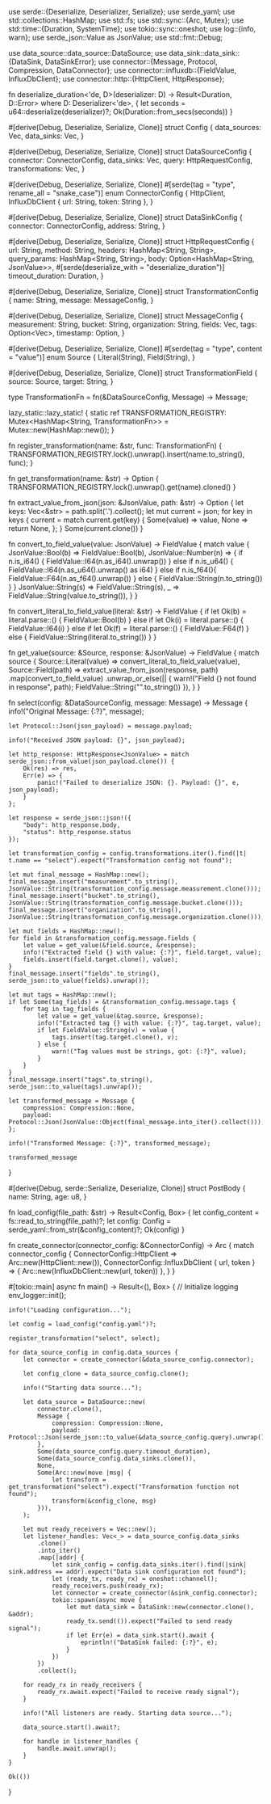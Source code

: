 use serde::{Deserialize, Deserializer, Serialize};
use serde_yaml;
use std::collections::HashMap;
use std::fs;
use std::sync::{Arc, Mutex};
use std::time::{Duration, SystemTime};
use tokio::sync::oneshot;
use log::{info, warn};
use serde_json::Value as JsonValue;
use std::fmt::Debug;

use data_source::data_source::DataSource;
use data_sink::data_sink::{DataSink, DataSinkError};
use connector::{Message, Protocol, Compression, DataConnector};
use connector::influxdb::{FieldValue, InfluxDbClient};
use connector::http::{HttpClient, HttpResponse};

fn deserialize_duration<'de, D>(deserializer: D) -> Result<Duration, D::Error>
where
    D: Deserializer<'de>,
{
    let seconds = u64::deserialize(deserializer)?;
    Ok(Duration::from_secs(seconds))
}

#[derive(Debug, Deserialize, Serialize, Clone)]
struct Config {
    data_sources: Vec<DataSourceConfig>,
    data_sinks: Vec<DataSinkConfig>,
}

#[derive(Debug, Deserialize, Serialize, Clone)]
struct DataSourceConfig {
    connector: ConnectorConfig,
    data_sinks: Vec<String>,
    query: HttpRequestConfig,
    transformations: Vec<TransformationConfig>,
}

#[derive(Debug, Deserialize, Serialize, Clone)]
#[serde(tag = "type", rename_all = "snake_case")]
enum ConnectorConfig {
    HttpClient,
    InfluxDbClient { url: String, token: String },
}

#[derive(Debug, Deserialize, Serialize, Clone)]
struct DataSinkConfig {
    connector: ConnectorConfig,
    address: String,
}

#[derive(Debug, Deserialize, Serialize, Clone)]
struct HttpRequestConfig {
    url: String,
    method: String,
    headers: HashMap<String, String>,
    query_params: HashMap<String, String>,
    body: Option<HashMap<String, JsonValue>>,
    #[serde(deserialize_with = "deserialize_duration")]
    timeout_duration: Duration,
}

#[derive(Debug, Deserialize, Serialize, Clone)]
struct TransformationConfig {
    name: String,
    message: MessageConfig,
}

#[derive(Debug, Deserialize, Serialize, Clone)]
struct MessageConfig {
    measurement: String,
    bucket: String,
    organization: String,
    fields: Vec<TransformationField>,
    tags: Option<Vec<TransformationField>>,
    timestamp: Option<TransformationField>,
}

#[derive(Debug, Deserialize, Serialize, Clone)]
#[serde(tag = "type", content = "value")]
enum Source {
    Literal(String),
    Field(String),
}

#[derive(Debug, Deserialize, Serialize, Clone)]
struct TransformationField {
    source: Source,
    target: String,
}

type TransformationFn = fn(&DataSourceConfig, Message) -> Message;

lazy_static::lazy_static! {
    static ref TRANSFORMATION_REGISTRY: Mutex<HashMap<String, TransformationFn>> = Mutex::new(HashMap::new());
}

fn register_transformation(name: &str, func: TransformationFn) {
    TRANSFORMATION_REGISTRY.lock().unwrap().insert(name.to_string(), func);
}

fn get_transformation(name: &str) -> Option<TransformationFn> {
    TRANSFORMATION_REGISTRY.lock().unwrap().get(name).cloned()
}

fn extract_value_from_json(json: &JsonValue, path: &str) -> Option<JsonValue> {
    let keys: Vec<&str> = path.split('.').collect();
    let mut current = json;
    for key in keys {
        current = match current.get(key) {
            Some(value) => value,
            None => return None,
        };
    }
    Some(current.clone())
}

fn convert_to_field_value(value: JsonValue) -> FieldValue {
    match value {
        JsonValue::Bool(b) => FieldValue::Bool(b),
        JsonValue::Number(n) => {
            if n.is_i64() {
                FieldValue::I64(n.as_i64().unwrap())
            } else if n.is_u64() {
                FieldValue::I64(n.as_u64().unwrap() as i64)
            } else if n.is_f64(){
                FieldValue::F64(n.as_f64().unwrap())
            } else {
                FieldValue::String(n.to_string())
            }
        }
        JsonValue::String(s) => FieldValue::String(s),
        _ => FieldValue::String(value.to_string()),
    }
}

fn convert_literal_to_field_value(literal: &str) -> FieldValue {
    if let Ok(b) = literal.parse::<bool>() {
        FieldValue::Bool(b)
    } else if let Ok(i) = literal.parse::<i64>() {
        FieldValue::I64(i)
    } else if let Ok(f) = literal.parse::<f64>() {
        FieldValue::F64(f)
    } else {
        FieldValue::String(literal.to_string())
    }
}

fn get_value(source: &Source, response: &JsonValue) -> FieldValue {
    match source {
        Source::Literal(value) => convert_literal_to_field_value(value),
        Source::Field(path) => extract_value_from_json(response, path)
            .map(convert_to_field_value)
            .unwrap_or_else(|| {
                warn!("Field {} not found in response", path);
                FieldValue::String("".to_string())
            }),
    }
}

fn select(config: &DataSourceConfig, message: Message) -> Message {
    info!("Original Message: {:?}", message);

    let Protocol::Json(json_payload) = message.payload;

    info!("Received JSON payload: {}", json_payload);

    let http_response: HttpResponse<JsonValue> = match serde_json::from_value(json_payload.clone()) {
        Ok(res) => res,
        Err(e) => {
            panic!("Failed to deserialize JSON: {}. Payload: {}", e, json_payload);
        }
    };

    let response = serde_json::json!({
        "body": http_response.body,
        "status": http_response.status
    });

    let transformation_config = config.transformations.iter().find(|t| t.name == "select").expect("Transformation config not found");

    let mut final_message = HashMap::new();
    final_message.insert("measurement".to_string(), JsonValue::String(transformation_config.message.measurement.clone()));
    final_message.insert("bucket".to_string(), JsonValue::String(transformation_config.message.bucket.clone()));
    final_message.insert("organization".to_string(), JsonValue::String(transformation_config.message.organization.clone()));

    let mut fields = HashMap::new();
    for field in &transformation_config.message.fields {
        let value = get_value(&field.source, &response);
        info!("Extracted field {} with value: {:?}", field.target, value);
        fields.insert(field.target.clone(), value);
    }
    final_message.insert("fields".to_string(), serde_json::to_value(fields).unwrap());

    let mut tags = HashMap::new();
    if let Some(tag_fields) = &transformation_config.message.tags {
        for tag in tag_fields {
            let value = get_value(&tag.source, &response);
            info!("Extracted tag {} with value: {:?}", tag.target, value);
            if let FieldValue::String(v) = value {
                tags.insert(tag.target.clone(), v);
            } else {
                warn!("Tag values must be strings, got: {:?}", value);
            }
        }
    }
    final_message.insert("tags".to_string(), serde_json::to_value(tags).unwrap());

    let transformed_message = Message {
        compression: Compression::None,
        payload: Protocol::Json(JsonValue::Object(final_message.into_iter().collect())),
    };

    info!("Transformed Message: {:?}", transformed_message);

    transformed_message
}

#[derive(Debug, serde::Serialize, Deserialize, Clone)]
struct PostBody {
    name: String,
    age: u8,
}

fn load_config(file_path: &str) -> Result<Config, Box<dyn std::error::Error>> {
    let config_content = fs::read_to_string(file_path)?;
    let config: Config = serde_yaml::from_str(&config_content)?;
    Ok(config)
}

fn create_connector(connector_config: &ConnectorConfig) -> Arc<dyn DataConnector> {
    match connector_config {
        ConnectorConfig::HttpClient => Arc::new(HttpClient::new()),
        ConnectorConfig::InfluxDbClient { url, token } => {
            Arc::new(InfluxDbClient::new(url, token))
        },
    }
}

#[tokio::main]
async fn main() -> Result<(), Box<dyn std::error::Error>> {
    // Initialize logging
    env_logger::init();

    info!("Loading configuration...");

    let config = load_config("config.yaml")?;

    register_transformation("select", select);

    for data_source_config in config.data_sources {
        let connector = create_connector(&data_source_config.connector);

        let config_clone = data_source_config.clone();

        info!("Starting data source...");

        let data_source = DataSource::new(
            connector.clone(),
            Message {
                compression: Compression::None,
                payload: Protocol::Json(serde_json::to_value(&data_source_config.query).unwrap()),
            },
            Some(data_source_config.query.timeout_duration),
            Some(data_source_config.data_sinks.clone()),
            None,
            Some(Arc::new(move |msg| {
                let transform = get_transformation("select").expect("Transformation function not found");
                transform(&config_clone, msg)
            })),
        );

        let mut ready_receivers = Vec::new();
        let listener_handles: Vec<_> = data_source_config.data_sinks
            .clone()
            .into_iter()
            .map(|addr| {
                let sink_config = config.data_sinks.iter().find(|sink| sink.address == addr).expect("Data sink configuration not found");
                let (ready_tx, ready_rx) = oneshot::channel();
                ready_receivers.push(ready_rx);
                let connector = create_connector(&sink_config.connector);
                tokio::spawn(async move {
                    let mut data_sink = DataSink::new(connector.clone(), &addr);
                    ready_tx.send(()).expect("Failed to send ready signal");
                    if let Err(e) = data_sink.start().await {
                        eprintln!("DataSink failed: {:?}", e);
                    }
                })
            })
            .collect();

        for ready_rx in ready_receivers {
            ready_rx.await.expect("Failed to receive ready signal");
        }

        info!("All listeners are ready. Starting data source...");

        data_source.start().await?;

        for handle in listener_handles {
            handle.await.unwrap();
        }
    }

    Ok(())
}
